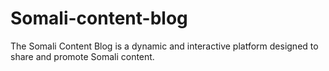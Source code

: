 # Somali-content-blog
The Somali Content Blog is a dynamic and interactive platform designed to share and promote Somali content.
